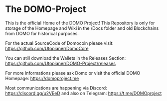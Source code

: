 # The DOMO-Project
This is the official Home of the DOMO Project!
This Repository is only for storage of the Homepage and Wiki in the /Docs folder and old Blockchains from DOMO for historical purposes.

For the actual SourceCode of Domocoin please visit: https://github.com/Utopianer/DomoCore

You can still download the Wallets in the Releases Section: https://github.com/Utopianer/DOMO-Project/releases

For more Informations please ask Domo or visit the official DOMO Homepage: https://domoproject.me

Most communications are happening via Discord: https://discord.gg/u2VEeD
and also on Telegram: https://t.me/DOMOproject
